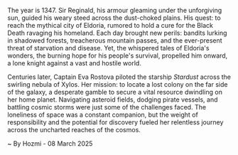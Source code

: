 
The year is 1347.  Sir Reginald, his armour gleaming under the unforgiving sun, guided his weary steed across the dust-choked plains.  His quest: to reach the mythical city of Eldoria, rumored to hold a cure for the Black Death ravaging his homeland.  Each day brought new perils: bandits lurking in shadowed forests, treacherous mountain passes, and the ever-present threat of starvation and disease.  Yet, the whispered tales of Eldoria's wonders, the burning hope for his people's survival, propelled him onward, a lone knight against a vast and hostile world.

Centuries later, Captain Eva Rostova piloted the starship *Stardust* across the swirling nebula of Xylos.  Her mission: to locate a lost colony on the far side of the galaxy, a desperate gamble to secure a vital resource dwindling on her home planet.  Navigating asteroid fields, dodging pirate vessels, and battling cosmic storms were just some of the challenges faced. The loneliness of space was a constant companion, but the weight of responsibility and the potential for discovery fueled her relentless journey across the uncharted reaches of the cosmos.

~ By Hozmi - 08 March 2025
